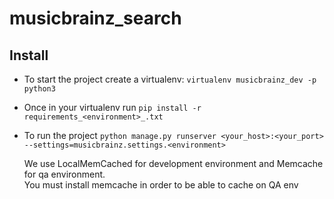 # musicbrainz_search

## Install

- To start the project create a virtualenv: `virtualenv musicbrainz_dev -p python3`

- Once in your virtualenv run `pip install -r requirements_<environment>_.txt`

- To run the project `python manage.py runserver <your_host>:<your_port> --settings=musicbrainz.settings.<environment>`

    We use LocalMemCached for development environment and Memcache for qa environment.  
    You must install memcache in order to be able to cache on QA env
